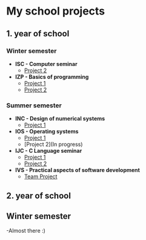 # My school projects

## 1. year of school

### Winter semester

- **ISC - Computer seminar**
  - [Project 2](https://github.com/H0CK3Y03/isc-project2)
- **IZP - Basics of programming**
  - [Project 1](https://github.com/H0CK3Y03/IZP-project1)
  - [Project 2](https://github.com/H0CK3Y03/IZP-project2)

### Summer semester

- **INC - Design of numerical systems**
  - [Project 1](https://github.com/H0CK3Y03/INC-project1)
- **IOS - Operating systems**
  - [Project 1](https://github.com/H0CK3Y03/IOS-project1)
  - [Project 2](In progress)
- **IJC - C Language seminar**
  - [Project 1](https://github.com/H0CK3Y03/IJC-project1)
  - [Project 2](https://github.com/H0CK3Y03/IJC-project2)
- **IVS - Practical aspects of software development**
  - [Team Project](https://github.com/H0CK3Y03/dont_ivs_yourself)
  
## 2. year of school

## Winter semester
-Almost there :)
